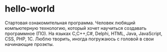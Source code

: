 # hello-world
Стартовая ознакомительная программа.
Человек любящий  компьютерную технологию, который хочет научиться создавать программное  (ПО). На языках С,С++,С#, Delphi, HTML, Java, JavaScript, CSS, PHP, 1C. Люблю творить, иногда погружаюсь  с головой  в свои начинающие проэкты.
